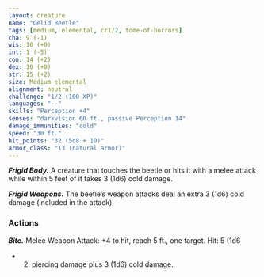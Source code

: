 ```yaml
---
layout: creature
name: "Gelid Beetle"
tags: [medium, elemental, cr1/2, tome-of-horrors]
cha: 9 (-1)
wis: 10 (+0)
int: 1 (-5)
con: 14 (+2)
dex: 10 (+0)
str: 15 (+2)
size: Medium elemental
alignment: neutral
challenge: "1/2 (100 XP)"
languages: "--"
skills: "Perception +4"
senses: "darkvision 60 ft., passive Perception 14"
damage_immunities: "cold"
speed: "30 ft."
hit_points: "32 (5d8 + 10)"
armor_class: "13 (natural armor)"
---
```


***Frigid Body.*** A creature that touches the beetle or hits it with
a melee attack while within 5 feet of it takes 3 (1d6) cold
damage.

***Frigid Weapons.*** The beetle’s weapon attacks deal an extra
3 (1d6) cold damage (included in the attack).

### Actions

***Bite.*** Melee Weapon Attack: +4 to hit, reach 5 ft., one target. Hit: 5 (1d6
+ 2) piercing damage plus 3 (1d6) cold damage.
